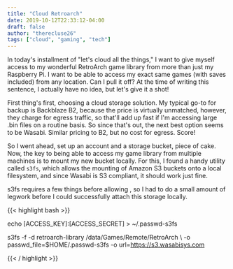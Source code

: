 ```yaml
---
title: "Cloud Retroarch"
date: 2019-10-12T22:33:12-04:00
draft: false
author: "therecluse26"
tags: ["cloud", "gaming", "tech"]
---
```


In today's installment of "let's cloud all the things," I want to give myself access to my wonderful RetroArch game library from more than just my Raspberry Pi. I want to be able to access my exact same games (with saves included) from any location. Can I pull it off? At the time of writing this sentence, I actually have no idea, but let's give it a shot!

First thing's first, choosing a cloud storage solution. My typical go-to for backup is Backblaze B2, because the price is virtually unmatched, however, they charge for egress traffic, so that'll add up fast if I'm accessing large .bin files on a routine basis. So since that's out, the next best option seems to be Wasabi. Similar pricing to B2, but no cost for egress. Score! 

So I went ahead, set up an account and a storage bucket, piece of cake. Now, the key to being able to access my game library from multiple machines is to mount my new bucket locally. For this, I found a handy utility called `s3fs`, which allows the mounting of Amazon S3 buckets onto a local filesystem, and since Wasabi is S3 compliant, it should work just fine.

s3fs requires a few things before allowing , so I had to do a small amount of legwork before I could successfully attach this storage locally.

{{< highlight bash >}}

echo [ACCESS_KEY]:[ACCESS_SECRET] > ~/.passwd-s3fs

s3fs -f -d retroarch-library /data/Games/Remote/RetroArch 
\ -o passwd_file=$HOME/.passwd-s3fs -o url=https://s3.wasabisys.com

{{< / highlight >}}
